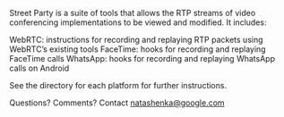 Street Party is a suite of tools that allows the RTP streams of video conferencing implementations to be viewed and modified. It includes:

WebRTC: instructions for recording and replaying RTP packets using WebRTC’s existing tools
FaceTime: hooks for recording and replaying FaceTime calls
WhatsApp: hooks for recording and replaying WhatsApp calls on Android

See the directory for each platform for further instructions.

Questions? Comments? Contact natashenka@google.com
	

 

